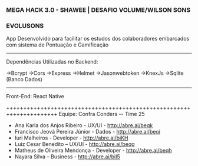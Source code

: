 ### MEGA HACK 3.0 - SHAWEE | DESAFIO VOLUME/WILSON SONS

### EVOLUSONS

App Desenvolvido para facilitar os estudos dos colaboradores embarcados com sistema de Pontuação e Gamificação
_________________________________________________________________________________________________
Dependências Utilizadas no Backend:

->Bcrypt
->Cors
->Express
->Helmet
->Jasonwebtoken
->KnexJs
->Sqlite (Banco Dados)
________________________________________________________________________________________________
Front-End:
React Native


+++++++++++++++++++++++++++++++++++++++++++++++++++++++++++++++++++++
Equipe: Confra Conders -- Time 25
- Ana Karla dos Anjos Ribeiro - UX/UI - http://abre.ai/beqk 
- Francisco Jeová Pereira Júnior - Dados - http://abre.ai/beqi
- Iuri Malheiros - Developer - http://abre.ai/biKH
- Luiz Cesar Benedito – UX/UI - http://abre.ai/beqg
- Matheus de Oliveira Mendonça - Developer - http://abre.ai/beqh
- Nayara Silva – Business - http://abre.ai/biI5

